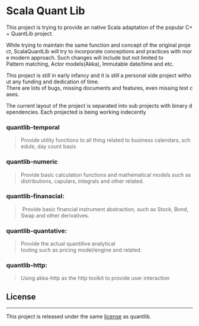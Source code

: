 # Scala Quant Lib

This project is trying to provide an native Scala adaptation of the popular C++ QuantLib project.

While trying to maintain the same function and concept of the original project, ScalaQuantLib will try to incorporate conceptions and practices with more modern approach. Such changes will include but not limited to Pattern matching, Actor models(Akka), Immutable date/time and etc.

This project is still in early infancy and it is still a personal side project without any funding and dedication of time. There are lots of bugs, missing documents and features, even missing test cases.

The current layout of the project is separated into sub projects with binary dependencies. Each projected is being working indecently

### quantlib-temporal
> Provide utility functions to all thing related to business calendars, schedule, day count basis 

### quantlib-numeric
> Provide basic calculation functions and mathematical models such as distributions, capulars, integrals and other related. 

### quantlib-finanacial:
> Provide basic financial instrument abstraction, such as Stock, Bond, Swap and other derivatives.

### quantlib-quantative:
> Provide the actual quantitive analytical tooling such as pricing model/engine and related.

### quantlib-http:
> Using akka-http as the http toolkit to provide user interaction


## License
--------

This project is released under the same [license](http://quantlib.org/license.shtml) as quantlib.


